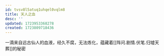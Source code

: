 ```yaml
---
id: tvsv8l5atuq1uhqel0vqlm8
title: 天人之血
desc: ''
updated: 1723953368278
created: 1723809718436
---
```


一滴来自远古仙人的血液，经久不腐，无法炼化，蕴藏着[[阵问.剧情.伏笔.归墟天葬]]的秘密
